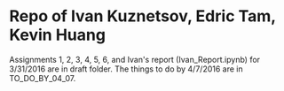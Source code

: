 # Repo of Ivan Kuznetsov, Edric Tam, Kevin Huang
Assignments 1, 2, 3, 4, 5, 6, and Ivan's report (Ivan_Report.ipynb) for 3/31/2016 are in draft folder.
The things to do by 4/7/2016 are in TO_DO_BY_04_07.
